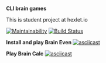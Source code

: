 **CLI brain games**

This is student project at hexlet.io

[![Maintainability](https://api.codeclimate.com/v1/badges/f9b013cdc3a386b28ce9/maintainability)](https://codeclimate.com/github/andexds/frontend-project-lvl1/maintainability)
[![Build Status](https://travis-ci.com/andexds/frontend-project-lvl1.svg?branch=master)](https://travis-ci.com/andexds/frontend-project-lvl1)

**Install and play Brain Even**
[![asciicast](https://asciinema.org/a/mPQWvbSsotfncT8vJkf4ifdI2.svg)](https://asciinema.org/a/mPQWvbSsotfncT8vJkf4ifdI2)

**Play Brain Calc**
[![asciicast](https://asciinema.org/a/aN9oE07zoZaRH8B4uHaWNYKWB.svg)](https://asciinema.org/a/aN9oE07zoZaRH8B4uHaWNYKWB)